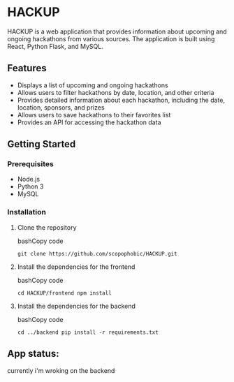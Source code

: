 # HACKUP

HACKUP is a web application that provides information about upcoming and ongoing hackathons from various sources. 
The application is built using React, Python Flask, and MySQL.

## Features

-   Displays a list of upcoming and ongoing hackathons
-   Allows users to filter hackathons by date, location, and other criteria
-   Provides detailed information about each hackathon, including the date, location, sponsors, and prizes
-   Allows users to save hackathons to their favorites list
-   Provides an API for accessing the hackathon data

## Getting Started

### Prerequisites

-   Node.js
-   Python 3
-   MySQL

### Installation

1.  Clone the repository
    
    bashCopy code
    
    `git clone https://github.com/scopophobic/HACKUP.git`
    
2.  Install the dependencies for the frontend
    
    bashCopy code
    
    `cd HACKUP/frontend npm install`
    
3.  Install the dependencies for the backend
    
    bashCopy code
    
    `cd ../backend pip install -r requirements.txt`






## App status:
currently i'm wroking on the backend
